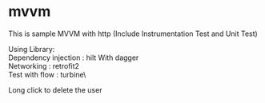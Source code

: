 # mvvm
This is sample MVVM with http (Include Instrumentation Test and Unit Test)

Using Library:\
Dependency injection : hilt With dagger\
Networking : retrofit2\
Test with flow : turbine\

Long click to delete the user


